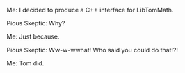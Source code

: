 Me: I decided to produce a C++ interface for LibTomMath.

Pious Skeptic: Why?

Me: Just because.

Pious Skeptic: Ww-w-wwhat! Who said you could do that!?!

Me: Tom did.